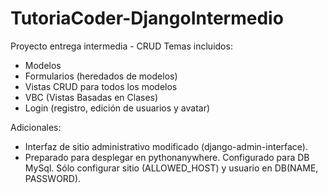 # TutoriaCoder-DjangoIntermedio

Proyecto entrega intermedia - CRUD
Temas incluidos:
- Modelos
- Formularios (heredados de modelos)
- Vistas CRUD para todos los modelos
- VBC (Vistas Basadas en Clases)
- Login (registro, edición de usuarios y avatar)

Adicionales:
- Interfaz de sitio administrativo modificado (django-admin-interface).
- Preparado para desplegar en pythonanywhere. Configurado para DB MySql. Sólo configurar sitio (ALLOWED_HOST) y usuario en DB(NAME, PASSWORD).
